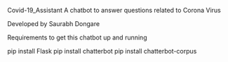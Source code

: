 Covid-19_Assistant
A chatbot to answer questions related to Corona Virus

Developed by Saurabh Dongare

Requirements to get this chatbot up and running

pip install Flask
pip install chatterbot
pip install chatterbot-corpus
